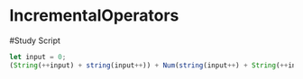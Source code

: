 # IncrementalOperators

#Study Script
```Javascript
let input = 0;
(String(++input) + string(input++)) + Num(string(input++) + String(++input));
```



